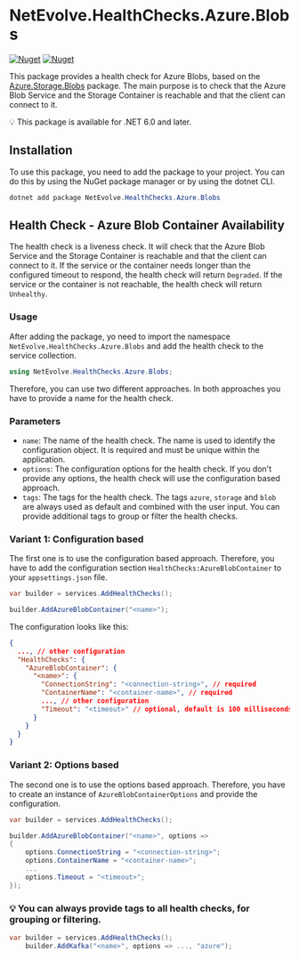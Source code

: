# NetEvolve.HealthChecks.Azure.Blobs

[![Nuget](https://img.shields.io/nuget/v/NetEvolve.HealthChecks.Azure.Blobs?logo=nuget)](https://www.nuget.org/packages/NetEvolve.HealthChecks.Azure.Blobs/)
[![Nuget](https://img.shields.io/nuget/dt/NetEvolve.HealthChecks.Azure.Blobs?logo=nuget)](https://www.nuget.org/packages/NetEvolve.HealthChecks.Azure.Blobs/)

This package provides a health check for Azure Blobs, based on the [Azure.Storage.Blobs](https://www.nuget.org/packages/Azure.Storage.Blobs/) package. The main purpose is to check that the Azure Blob Service and the Storage Container is reachable and that the client can connect to it.

:bulb: This package is available for .NET 6.0 and later.

## Installation
To use this package, you need to add the package to your project. You can do this by using the NuGet package manager or by using the dotnet CLI.
```powershell
dotnet add package NetEvolve.HealthChecks.Azure.Blobs
```

## Health Check - Azure Blob Container Availability
The health check is a liveness check. It will check that the Azure Blob Service and the Storage Container is reachable and that the client can connect to it. If the service or the container needs longer than the configured timeout to respond, the health check will return `Degraded`. If the service or the container is not reachable, the health check will return `Unhealthy`.

### Usage
After adding the package, yo need to import the namespace `NetEvolve.HealthChecks.Azure.Blobs` and add the health check to the service collection.
```csharp
using NetEvolve.HealthChecks.Azure.Blobs;
```
Therefore, you can use two different approaches. In both approaches you have to provide a name for the health check.

### Parameters
- `name`: The name of the health check. The name is used to identify the configuration object. It is required and must be unique within the application.
- `options`: The configuration options for the health check. If you don't provide any options, the health check will use the configuration based approach.
- `tags`: The tags for the health check. The tags `azure`, `storage` and `blob` are always used as default and combined with the user input. You can provide additional tags to group or filter the health checks.

### Variant 1: Configuration based
The first one is to use the configuration based approach. Therefore, you have to add the configuration section `HealthChecks:AzureBlobContainer` to your `appsettings.json` file.
```csharp
var builder = services.AddHealthChecks();

builder.AddAzureBlobContainer("<name>");
```

The configuration looks like this:
```json
{
  ..., // other configuration
  "HealthChecks": {
    "AzureBlobContainer": {
      "<name>": {
        "ConnectionString": "<connection-string>", // required
        "ContainerName": "<container-name>", // required
        ..., // other configuration
        "Timeout": "<timeout>" // optional, default is 100 milliseconds
      }
    }
  }
}
```

### Variant 2: Options based
The second one is to use the options based approach. Therefore, you have to create an instance of `AzureBlobContainerOptions` and provide the configuration.
```csharp
var builder = services.AddHealthChecks();

builder.AddAzureBlobContainer("<name>", options =>
{
    options.ConnectionString = "<connection-string>";
    options.ContainerName = "<container-name>";
    ...
    options.Timeout = "<timeout>";
});
```

### :bulb: You can always provide tags to all health checks, for grouping or filtering.

```csharp
var builder = services.AddHealthChecks();
    builder.AddKafka("<name>", options => ..., "azure");
```
